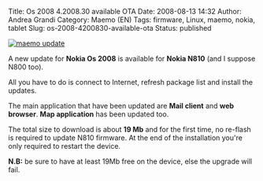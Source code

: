 Title: Os 2008 4.2008.30 available OTA
Date: 2008-08-13 14:32
Author: Andrea Grandi
Category: Maemo (EN)
Tags: firmware, Linux, maemo, nokia, tablet
Slug: os-2008-4200830-available-ota
Status: published

[![maemo update]({static}/images/2008/08/maemoupdate.jpg)]()

A new update for **Nokia Os 2008** is available for **Nokia N810** (and I suppose N800
too).

All you have to do is connect to Internet, refresh package list and
install the updates.

The main application that have been updated are **Mail client** and
**web browser**. **Map application** has been updated too.

The total size to download is about **19 Mb** and for the first time, no
re-flash is required to update N810 firmware. At the end of the
installation you're only required to restart the device.

**N.B:** be sure to have at least 19Mb free on the device, else the
upgrade will fail.
